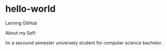 # hello-world
Lerning GitHub

About my Self:

Im a secound semester universety student for computer science bachelor.
